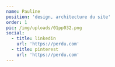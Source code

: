 ```yaml
---
name: Pauline
position: 'design, architecture du site'
order: 1
pic: /img/uploads/01pp032.png
social:
  - title: linkedin
    url: 'https://perdu.com'
  - title: pinterest
    url: 'https://perdu.com'
---
```


